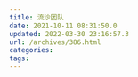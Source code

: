 ```yaml
---
title: 流沙团队
date: 2021-10-11 08:31:50.0
updated: 2022-03-30 23:16:57.3
url: /archives/386.html
categories: 
tags: 
---
```


